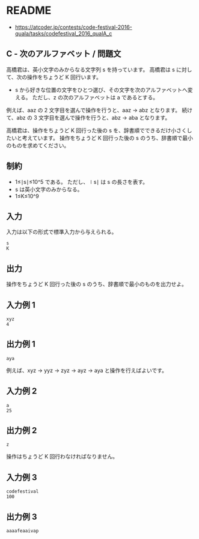 # README
- <https://atcoder.jp/contests/code-festival-2016-quala/tasks/codefestival_2016_qualA_c>
## C - 次のアルファベット / 問題文
高橋君は、英小文字のみからなる文字列 s を持っています。
高橋君は s に対して、次の操作をちょうど K 回行います。

- s から好きな位置の文字をひとつ選び、その文字を次のアルファベットへ変える。
  ただし、z の次のアルファベットは a であるとする。

例えば、aaz の 2 文字目を選んで操作を行うと、aaz → abz となります。
続けて、abz の 3 文字目を選んで操作を行うと、abz → aba となります。

高橋君は、操作をちょうど K 回行った後の s を、辞書順でできるだけ小さくしたいと考えています。
操作をちょうど K 回行った後の s のうち、辞書順で最小のものを求めてください。
## 制約
- 1≤∣s∣≤10^5 である。
  ただし、∣s∣ は s の長さを表す。
- s は英小文字のみからなる。
- 1≤K≤10^9
## 入力
入力は以下の形式で標準入力から与えられる。

```
s
K
```
## 出力
操作をちょうど K 回行った後の s のうち、辞書順で最小のものを出力せよ。
## 入力例 1
```
xyz
4
```
## 出力例 1
```
aya
```

例えば、xyz → yyz → zyz → ayz → aya と操作を行えばよいです。
## 入力例 2
```
a
25
```
## 出力例 2
```
z
```

操作はちょうど K 回行わなければなりません。
## 入力例 3
```
codefestival
100
```
## 出力例 3
```
aaaafeaaivap
```
